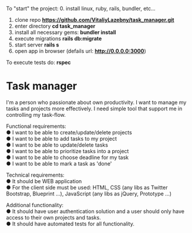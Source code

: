 To "start" the project:
0. install linux, ruby, rails, bundler, etc...
1. clone repo
<b>https://github.com/VitaliyLazebny/task_manager.git</b>
2. enter directory
<b>cd task_manager</b>
3. install all necessary gems:
<b>bundler install</b>
4. execute migrations
<b>rails db:migrate</b>
5. start server
<b>rails s</b>
6. open app in browser (defails url: <b>http://0.0.0.0:3000</b>)

To execute tests do:
<b>rspec</b>

<h1>Task manager</h1>
I'm a person who passionate about own productivity. I want to manage my tasks and projects more effectively. I need simple tool that support me in controlling my task-flow.<br />

Functional requirements:<br />
● I want to be able to create/update/delete projects<br />
● I want to be able to add tasks to my project<br />
● I want to be able to update/delete tasks<br />
● I want to be able to prioritize tasks into a project<br />
● I want to be able to choose deadline for my task<br />
● I want to be able to mark a task as 'done'<br />

Technical requirements:<br />
● It should be WEB application<br />
● For the client side must be used: HTML, CSS (any libs as Twitter Bootstrap, Blueprint ...), JavaScript (any libs as jQuery, Prototype ...)<br />

Additional functionality:<br />
● It should have user authentication solution and a user should only have access to their own projects and tasks.<br />
● It should have automated tests for all functionality.<br />
